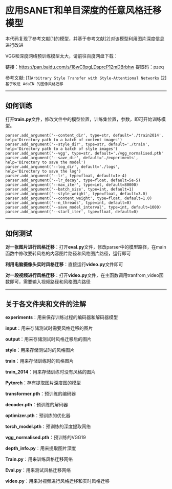 # 应用SANET和单目深度的任意风格迁移模型

本代码复现了参考文献[1]的模型，并基于参考文献[2]对该模型利用图片深度信息进行改进

VGG和深度网络预训练模型太大，请前往百度网盘下载：

链接：https://pan.baidu.com/s/18wC9pgLDsprcP12mDBrbhw 
提取码：pzeq

参考文献:
[1]`Arbitrary Style Transfer with Style-Attentional Networks`
[2]`基于改进 AdaIN 的图像风格迁移`

---

## 如何训练

打开**train.py**文件，修改文件中的模型位置，训练集位置，参数，即可开始训练模型。

```
parser.add_argument('--content_dir', type=str, default='./train2014',
help='Directory path to a batch of content images')
parser.add_argument('--style_dir', type=str, default='./train',
help='Directory path to a batch of style images')
parser.add_argument('--vgg', type=str, default='./vgg_normalised.pth'
parser.add_argument('--save_dir', default='./experiments',
help='Directory to save the model')
parser.add_argument('--log_dir', default='./logs',
help='Directory to save the log')
parser.add_argument('--lr', type=float, default=1e-4)
parser.add_argument('--lr_decay', type=float, default=5e-5)
parser.add_argument('--max_iter', type=int, default=80000)
parser.add_argument('--batch_size', type=int, default=1)
parser.add_argument('--style_weight', type=float, default=3.0)
parser.add_argument('--content_weight', type=float, default=1.0)
parser.add_argument('--n_threads', type=int, default=0)
parser.add_argument('--save_model_interval', type=int, default=1000)
parser.add_argument('--start_iter', type=float, default=0)
```

---

## 如何测试

**对一张图片进行风格迁移**：打开**eval.py**文件，修改parser中的模型路径，在main函数中修改要转风格的内容图片路径和风格图片路径，运行即可

**利用电脑摄像头实时风格迁移**：直接运行**video.py**文件即可

**对一段视频进行风格迁移**：打开**video.py**文件，在主函数调用tranfrom_video函数即可，需要输入视频路径和风格图片路径

---

## 关于各文件夹和文件的注解
**experiments**：用来保存训练过程的编码器和解码器模型

**input**：用来存储测试时需要风格迁移的图片

**output**：用来存储测试时风格迁移后的图片

**style**：用来存储测试时的风格图片

**train**：用来存储训练时的风格图片

**train_2014**：用来存储训练时没有风格的图片

**Pytorch**：存有提取图片深度图的模型

**transformer.pth**：预训练的编码器

**decoder.pth**：预训练的解码器

**optimizer.pth**：预训练的优化器

**torch_model.pth**：预训练的深度提取网络

**vgg_normalised.pth**：预训练的VGG19

**depth_info.py**：用来提取图片深度

**Train.py**：用来训练风格迁移网络

**Eval.py**：用来测试风格迁移网络

**video.py**：用来对视频进行风格迁移和实时风格迁移

